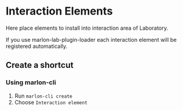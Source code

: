 # Interaction Elements

Here place elements to install into interaction area of Laboratory.

If you use marlon-lab-plugin-loader each interaction element will be registered automatically.

## Create a shortcut

### Using marlon-cli

1. Run `marlon-cli create`
2. Choose `Interaction element`
